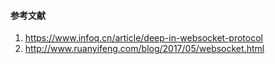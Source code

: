 











#### 参考文献

1. https://www.infoq.cn/article/deep-in-websocket-protocol
2. http://www.ruanyifeng.com/blog/2017/05/websocket.html


